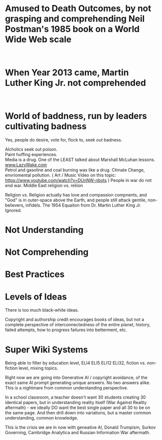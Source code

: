 # Amused to Death Outcomes, by not grasping and comprehending Neil Postman's 1985 book on a World Wide Web scale

&nbsp;

# When Year 2013 came, Martin Luther King Jr. not comprehended

&nbsp;

# World of baddness, run by leaders cultivating badness

Yes, people do desire, vote for, flock to, seek out badness.

Alcholics seek out poison.   
Paint huffing experiences.  
Media is a drug. One of the LEAST talked about Marshall McLuhan lessons. www.LazyWake.com  
Petrol and gasoline and coal burning was like a drug. Climate Change, envriomental pollution. ( Art / Music Video on this topic: https://www.youtube.com/watch?v=DUnNW-nbots )
People in war do not end war. Middle East religion vs. reliion   

Religion vs. Religion actually has love and compassion compnents, and "God" is in outer-space above the Earth, and people still attack gentile, non-believers, infidels. The 1954 Equaiton from Dr. Martin Luther King Jr. Ignored.

# Not Understanding

# Not Comprehending 

# Best Practices 

# Levels of Ideas

There is too much black-white ideas.

Copyright and authorship credit encourages books of ideas, but not a complete perspective of interconnectedness of the entire planet, history, failed attempts, how to progress failures into betterment, etc.

# Super Wiki Systems

Being able to filter by education level, ELI4 ELI5 ELI12 ELI32, fiction vs. non-fiction level, mixing topics.

Right now we are going into Generative AI / copyright avoidance, of the exact same AI prompt generating unique answers. No two answers alike. This is a nightmare from common understanding perspective.

In a school classroom, a teacher doesn't want 30 students creating 30 identical papers, but in understanding reality itself (War Against Reality aftermath) - we ideally DO want the best single paper and all 30 to be on the same page. And then drill down into variations, but a master common understanding, common knowledge.

This is the crisis we are in now with geneative AI, Donald Trumpism, Surkov Governing, Cambridge Analytica and Russian Information War aftermath.

